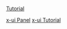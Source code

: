 ---
---

[Tutorial](https://www.youtube.com/watch?v=3FHJbwJOO8U&list=PL1OoRITklYLjnlTUwcBM-05Us5vj939tz&index=3&ab_channel=4rahecomputer)

[x-ui Panel](https://github.com/vaxilu/x-ui)
[x-ui Tutorial](https://seakfind.github.io/2021/10/10/X-UI/)